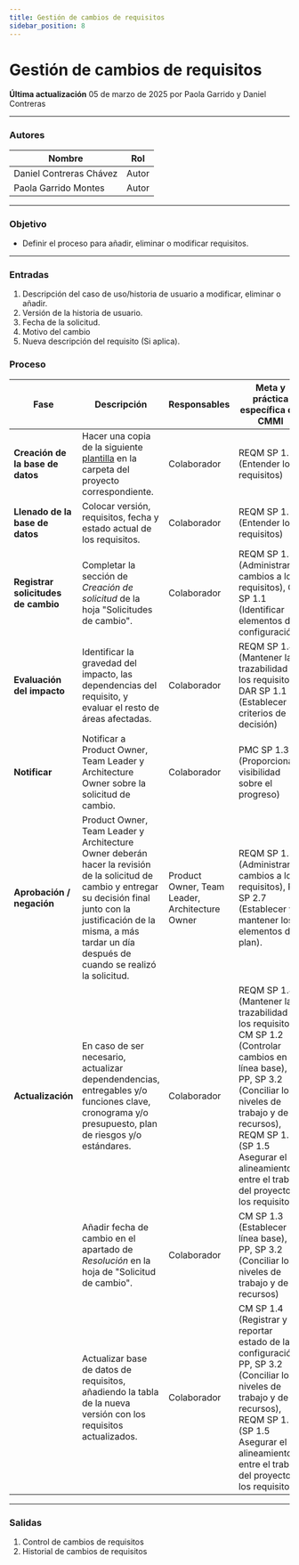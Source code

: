 ```yaml
---
title: Gestión de cambios de requisitos 
sidebar_position: 8
---
```


# Gestión de cambios de requisitos

**Última actualización** 05 de marzo de 2025 por Paola Garrido y Daniel Contreras

---

### Autores
| Nombre                            | Rol       |
| --------------------------------- | --------- |
| Daniel Contreras Chávez           | Autor     |
| Paola Garrido Montes              | Autor     |
---

### Objetivo

* Definir el proceso para añadir, eliminar o modificar requisitos.
---

### Entradas

1. Descripción del caso de uso/historia de usuario a modificar, eliminar o añadir.
2. Versión de la historia de usuario.
3. Fecha de la solicitud.
4. Motivo del cambio
5. Nueva descripción del requisito (Si aplica).

### Proceso

| Fase                  | Descripción                                                                               | Responsables       | Meta y práctica específica del CMMI |
| --------------------- | ----------------------------------------------------------------------------------------- | -------------------| -----------------------------|
|**Creación de la base de datos**| Hacer una copia de la siguiente [plantilla](https://docs.google.com/spreadsheets/d/16xSeK0lslz1K5vRlzIaYuich8jrIOV8Ae__o9B-33ME/edit?usp=sharing) en la carpeta del proyecto correspondiente.   | Colaborador        | REQM SP 1.1 (Entender los requisitos) |
| **Llenado de la base de datos**                      | Colocar versión, requisitos, fecha y estado actual de los requisitos.                            | Colaborador        | REQM SP 1.1 (Entender los requisitos) |
| **Registrar solicitudes de cambio**| Completar la sección de *Creación de solicitud* de la hoja "Solicitudes de cambio". | Colaborador | REQM SP 1.3 (Administrar cambios a los requisitos), CM SP 1.1 (Identificar elementos de configuración) |
| **Evaluación del impacto** | Identificar la gravedad del impacto, las dependencias del requisito, y evaluar el resto de áreas afectadas. | Colaborador | REQM SP 1.4 (Mantener la trazabilidad de los requisitos), DAR SP 1.1 (Establecer criterios de decisión) |
| **Notificar**          | Notificar a Product Owner, Team Leader y Architecture Owner sobre la solicitud de cambio.                                                     | Colaborador | PMC SP 1.3 (Proporcionar visibilidad sobre el progreso) |
| **Aprobación / negación**    | Product Owner, Team Leader y Architecture Owner deberán hacer la revisión de la solicitud de cambio y entregar su decisión final junto con la justificación de la misma, a más tardar un día después de cuando se realizó la solicitud.                                                | Product Owner, Team Leader, Architecture Owner    | REQM SP 1.3 (Administrar cambios a los requisitos), PP SP 2.7 (Establecer y mantener los elementos del plan). |
| **Actualización** | En caso de ser necesario, actualizar dependendencias, entregables y/o funciones clave, cronograma y/o presupuesto, plan de riesgos y/o estándares.                                               | Colaborador    | REQM SP 1.4 (Mantener la trazabilidad de los requisitos), CM SP 1.2 (Controlar cambios en la línea base), PP, SP 3.2 (Conciliar los niveles de trabajo y de recursos), REQM SP 1.5 (SP 1.5 Asegurar el alineamiento entre el trabajo del proyecto y los requisitos). |
|                   | Añadir fecha de cambio en el apartado de *Resolución* en la hoja de "Solicitud de cambio". | Colaborador  | CM SP 1.3 (Establecer línea base), PP, SP 3.2 (Conciliar los niveles de trabajo y de recursos) |
|                   | Actualizar base de datos de requisitos, añadiendo la tabla de la nueva versión con los requisitos actualizados. | Colaborador | CM SP 1.4 (Registrar y reportar estado de la configuración), PP, SP 3.2 (Conciliar los niveles de trabajo y de recursos), REQM SP 1.5 (SP 1.5 Asegurar el alineamiento entre el trabajo del proyecto y los requisitos). |        
---

### Salidas
1. Control de cambios de requisitos
2. Historial de cambios de requisitos